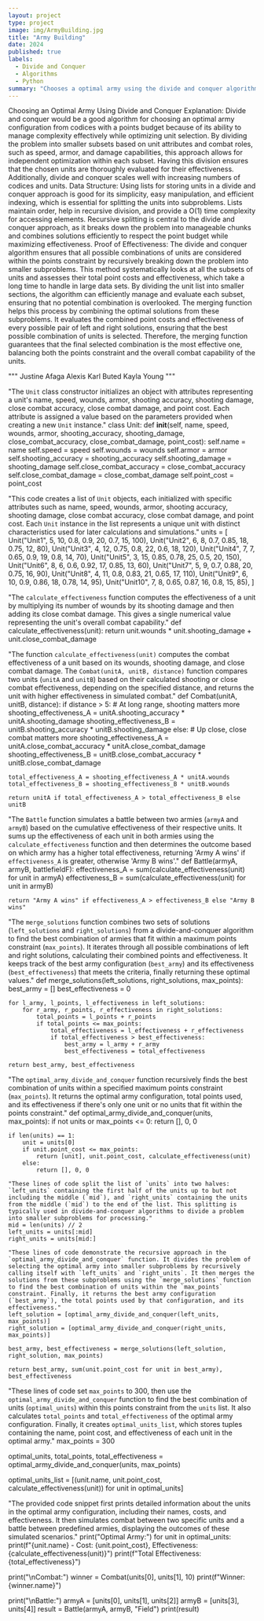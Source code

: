 ```yaml
---
layout: project
type: project
image: img/ArmyBuilding.jpg
title: "Army Building"
date: 2024
published: true
labels:
  - Divide and Conquer
  - Algorithms
  - Python
summary: "Chooses a optimal army using the divide and conquer algorithm."
---
```

Choosing an Optimal Army Using Divide and Conquer
Explanation: Divide and conquer would be a good algorithm for choosing an optimal army configuration from codices with a points budget because of its ability to manage complexity effectively while optimizing unit selection. By dividing the problem into smaller subsets based on unit attributes and combat roles, such as speed, armor, and damage capabilities, this approach allows for independent optimization within each subset. Having this division ensures that the chosen units are thoroughly evaluated for their effectiveness. Additionally, divide and conquer scales well with increasing numbers of codices and units. 
Data Structure: Using lists for storing units in a divide and conquer approach is good for its simplicity, easy manipulation, and efficient indexing, which is essential for splitting the units into subproblems. Lists maintain order, help in recursive division, and provide a O(1) time complexity for accessing elements. Recursive splitting is central to the divide and conquer approach, as it breaks down the problem into manageable chunks and combines solutions efficiently to respect the point budget while maximizing effectiveness. 
Proof of Effectiveness: The divide and conquer algorithm ensures that all possible combinations of units are considered within the points constraint by recursively breaking down the problem into smaller subproblems. This method systematically looks at all the subsets of units and assesses their total point costs and effectiveness, which take a long time to handle in large data sets. By dividing the unit list into smaller sections, the algorithm can efficiently manage and evaluate each subset, ensuring that no potential combination is overlooked. The merging function helps this process by combining the optimal solutions from these subproblems. It evaluates the combined point costs and effectiveness of every possible pair of left and right solutions, ensuring that the best possible combination of units is selected. Therefore, the merging function guarantees that the final selected combination is the most effective one, balancing both the points constraint and the overall combat capability of the units.

""" 
Justine Afaga
Alexis Karl Buted
Kayla Young 
"""


"The `Unit` class constructor initializes an object with attributes representing a unit's name, speed, wounds, armor, shooting accuracy, shooting damage, close combat accuracy, close combat damage, and point cost. Each attribute is assigned a value based on the parameters provided when creating a new `Unit` instance."
class Unit:
    def __init__(self, name, speed, wounds, armor, shooting_accuracy, shooting_damage, close_combat_accuracy, close_combat_damage, point_cost):
        self.name = name
        self.speed = speed
        self.wounds = wounds
        self.armor = armor
        self.shooting_accuracy = shooting_accuracy
        self.shooting_damage = shooting_damage
        self.close_combat_accuracy = close_combat_accuracy
        self.close_combat_damage = close_combat_damage
        self.point_cost = point_cost

"This code creates a list of `Unit` objects, each initialized with specific attributes such as name, speed, wounds, armor, shooting accuracy, shooting damage, close combat accuracy, close combat damage, and point cost. Each `Unit` instance in the list represents a unique unit with distinct characteristics used for later calculations and simulations."
units = [
    Unit("Unit1", 5, 10, 0.8, 0.9, 20, 0.7, 15, 100),
    Unit("Unit2", 6, 8, 0.7, 0.85, 18, 0.75, 12, 80),
    Unit("Unit3", 4, 12, 0.75, 0.8, 22, 0.6, 18, 120),
    Unit("Unit4", 7, 7, 0.65, 0.9, 19, 0.8, 14, 70),
    Unit("Unit5", 3, 15, 0.85, 0.78, 25, 0.5, 20, 150),
    Unit("Unit6", 8, 6, 0.6, 0.92, 17, 0.85, 13, 60),
    Unit("Unit7", 5, 9, 0.7, 0.88, 20, 0.75, 16, 90),
    Unit("Unit8", 4, 11, 0.8, 0.83, 21, 0.65, 17, 110),
    Unit("Unit9", 6, 10, 0.9, 0.86, 18, 0.78, 14, 95),
    Unit("Unit10", 7, 8, 0.65, 0.87, 16, 0.8, 15, 85),
]

"The `calculate_effectiveness` function computes the effectiveness of a unit by multiplying its number of wounds by its shooting damage and then adding its close combat damage. This gives a single numerical value representing the unit's overall combat capability."
def calculate_effectiveness(unit):
    return unit.wounds * unit.shooting_damage + unit.close_combat_damage

"The function `calculate_effectiveness(unit)` computes the combat effectiveness of a unit based on its wounds, shooting damage, and close combat damage. The `Combat(unitA, unitB, distance)` function compares two units (`unitA` and `unitB`) based on their calculated shooting or close combat effectiveness, depending on the specified distance, and returns the unit with higher effectiveness in simulated combat."
def Combat(unitA, unitB, distance):
    if distance > 5:
        # At long range, shooting matters more
        shooting_effectiveness_A = unitA.shooting_accuracy * unitA.shooting_damage
        shooting_effectiveness_B = unitB.shooting_accuracy * unitB.shooting_damage
    else:
        # Up close, close combat matters more
        shooting_effectiveness_A = unitA.close_combat_accuracy * unitA.close_combat_damage
        shooting_effectiveness_B = unitB.close_combat_accuracy * unitB.close_combat_damage
    
    total_effectiveness_A = shooting_effectiveness_A * unitA.wounds
    total_effectiveness_B = shooting_effectiveness_B * unitB.wounds
    
    return unitA if total_effectiveness_A > total_effectiveness_B else unitB

"The `Battle` function simulates a battle between two armies (`armyA` and `armyB`) based on the cumulative effectiveness of their respective units. It sums up the effectiveness of each unit in both armies using the `calculate_effectiveness` function and then determines the outcome based on which army has a higher total effectiveness, returning 'Army A wins' if `effectiveness_A` is greater, otherwise 'Army B wins'."
def Battle(armyA, armyB, battlefieldF):
    effectiveness_A = sum(calculate_effectiveness(unit) for unit in armyA)
    effectiveness_B = sum(calculate_effectiveness(unit) for unit in armyB)
    
    return "Army A wins" if effectiveness_A > effectiveness_B else "Army B wins"

"The `merge_solutions` function combines two sets of solutions (`left_solutions` and `right_solutions`) from a divide-and-conquer algorithm to find the best combination of armies that fit within a maximum points constraint (`max_points`). It iterates through all possible combinations of left and right solutions, calculating their combined points and effectiveness. It keeps track of the best army configuration (`best_army`) and its effectiveness (`best_effectiveness`) that meets the criteria, finally returning these optimal values."
def merge_solutions(left_solutions, right_solutions, max_points):
    best_army = []
    best_effectiveness = 0

    for l_army, l_points, l_effectiveness in left_solutions:
        for r_army, r_points, r_effectiveness in right_solutions:
            total_points = l_points + r_points
            if total_points <= max_points:
                total_effectiveness = l_effectiveness + r_effectiveness
                if total_effectiveness > best_effectiveness:
                    best_army = l_army + r_army
                    best_effectiveness = total_effectiveness

    return best_army, best_effectiveness

"The `optimal_army_divide_and_conquer` function recursively finds the best combination of units within a specified maximum points constraint (`max_points`). It returns the optimal army configuration, total points used, and its effectiveness if there's only one unit or no units that fit within the points constraint."
def optimal_army_divide_and_conquer(units, max_points):
    if not units or max_points <= 0:
        return [], 0, 0

    if len(units) == 1:
        unit = units[0]
        if unit.point_cost <= max_points:
            return [unit], unit.point_cost, calculate_effectiveness(unit)
        else:
            return [], 0, 0

    "These lines of code split the list of `units` into two halves: `left_units` containing the first half of the units up to but not including the middle (`mid`), and `right_units` containing the units from the middle (`mid`) to the end of the list. This splitting is typically used in divide-and-conquer algorithms to divide a problem into smaller subproblems for processing."
    mid = len(units) // 2
    left_units = units[:mid]
    right_units = units[mid:]

    "These lines of code demonstrate the recursive approach in the `optimal_army_divide_and_conquer` function. It divides the problem of selecting the optimal army into smaller subproblems by recursively calling itself with `left_units` and `right_units`. It then merges the solutions from these subproblems using the `merge_solutions` function to find the best combination of units within the `max_points` constraint. Finally, it returns the best army configuration (`best_army`), the total points used by that configuration, and its effectiveness."
    left_solution = [optimal_army_divide_and_conquer(left_units, max_points)]
    right_solution = [optimal_army_divide_and_conquer(right_units, max_points)]

    best_army, best_effectiveness = merge_solutions(left_solution, right_solution, max_points)

    return best_army, sum(unit.point_cost for unit in best_army), best_effectiveness

"These lines of code set `max_points` to 300, then use the `optimal_army_divide_and_conquer` function to find the best combination of units (`optimal_units`) within this points constraint from the `units` list. It also calculates `total_points` and `total_effectiveness` of the optimal army configuration. Finally, it creates `optimal_units_list`, which stores tuples containing the name, point cost, and effectiveness of each unit in the optimal army."
max_points = 300

optimal_units, total_points, total_effectiveness = optimal_army_divide_and_conquer(units, max_points)

optimal_units_list = [(unit.name, unit.point_cost, calculate_effectiveness(unit)) for unit in optimal_units]

"The provided code snippet first prints detailed information about the units in the optimal army configuration, including their names, costs, and effectiveness. It then simulates combat between two specific units and a battle between predefined armies, displaying the outcomes of these simulated scenarios."
print("Optimal Army:")
for unit in optimal_units:
    print(f"{unit.name} - Cost: {unit.point_cost}, Effectiveness: {calculate_effectiveness(unit)}")
print(f"Total Effectiveness: {total_effectiveness}")

print("\nCombat:")
winner = Combat(units[0], units[1], 10)
print(f"Winner: {winner.name}")

print("\nBattle:")
armyA = [units[0], units[1], units[2]]
armyB = [units[3], units[4]]
result = Battle(armyA, armyB, "Field")
print(result)


